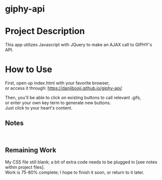 # giphy-api

# Project Description
This app utilizes Javascript with JQuery to make an AJAX call to GIPHY's API.<br>

# How to Use
First, open up index.html with your favorite browser,<br>
or access it through: https://daniibooii.github.io/giphy-api/<br>

Then, you'll be able to click on existing buttons to call relevant .gifs,<br>
or enter your own key term to generate new buttons.<br>
Just click to your heart's content.<br>

## Notes
<br>

## Remaining Work
My CSS file still blank; a bit of extra code needs to be plugged in [see notes within project files].<br>
Work is 75-80% complete; I hope to finish it soon, or return to it later.<br>
